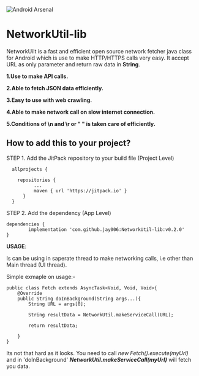 ![Android Arsenal]( https://img.shields.io/badge/Android%20Arsenal-Shriom%20Tripathi-green.svg?style=flat )

# NetworkUtil-lib

NetworkUilt is a fast and efficient open source network fetcher java class for Android which is use to make HTTP/HTTPS 
calls very easy. It accept URL as only parameter and return raw data in __String__.

**1.Use to make API calls.**

**2.Able to fetch JSON data efficiently.**

**3.Easy to use with web crawling.**

**4.Able to make network call on slow internet connection.**

**5.Conditions of \n and \r or " " is taken care of efficiently.**



## How to add this to your project?

STEP 1. Add the JitPack repository to your build file (Project Level)

```
  allprojects {
  
    repositories {
		  ...
		  maven { url 'https://jitpack.io' }
	  }
  }
```



STEP 2. Add the dependency (App Level)

	dependencies {
	        implementation 'com.github.jay006:NetworkUtil-lib:v0.2.0'
	}
  



__USAGE__:

Is can be using in saperate thread to make networking calls, i.e other than Main thread (UI thread).

Simple exmaple on usage:-
```
public class Fetch extends AsyncTask<Void, Void, Void>{
	@Override
	public String doInBackground(String args...){
		String URL = args[0];
		
		String resultData = NetworkUtil.makeServiceCall(URL);
		
		return resultData;
		
	}
}
```

Its not that hard as it looks. You need to call *new Fetch().execute(myUrl)* and in 'doInBackground'  __*NetworkUtil.makeServiceCall(myUrl)*__ will fetch you data.
